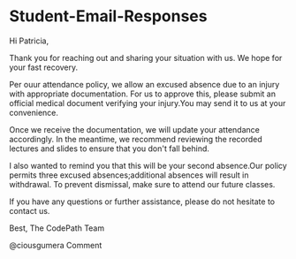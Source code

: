 # Student-Email-Responses
Hi Patricia,

Thank you for reaching out and sharing your situation with us. We hope for your fast recovery.

Per ouur attendance policy, we allow an excused absence due to an injury with appropriate documentation. For us to approve this, please submit an official medical document verifying your injury.You may send it to us at your convenience.

Once we receive the documentation, we will update your attendance accordingly. In the meantime, we recommend reviewing the recorded lectures and slides to ensure that you don't fall behind.

I also wanted to remind you that this will be your second absence.Our policy permits three excused absences;additional absences will result in withdrawal. To prevent dismissal, make sure to attend our future classes.

If you have any questions or further assistance, please do not hesitate to contact us.

Best, The CodePath Team

@ciousgumera
Comment
